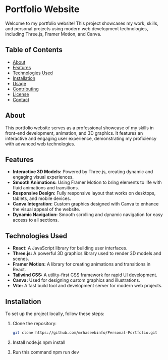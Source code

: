 # Portfolio Website

Welcome to my portfolio website! This project showcases my work, skills, and personal projects using modern web development technologies, including Three.js, Framer Motion, and Canva.

## Table of Contents

- [About](#about)
- [Features](#features)
- [Technologies Used](#technologies-used)
- [Installation](#installation)
- [Usage](#usage)
- [Contributing](#contributing)
- [License](#license)
- [Contact](#contact)

## About

This portfolio website serves as a professional showcase of my skills in front-end development, animation, and 3D graphics. It features an interactive and engaging user experience, demonstrating my proficiency with advanced web technologies.

## Features

- **Interactive 3D Models:** Powered by Three.js, creating dynamic and engaging visual experiences.
- **Smooth Animations:** Using Framer Motion to bring elements to life with fluid animations and transitions.
- **Responsive Design:** Fully responsive layout that works on desktops, tablets, and mobile devices.
- **Canva Integration:** Custom graphics designed with Canva to enhance the visual appeal of the website.
- **Dynamic Navigation:** Smooth scrolling and dynamic navigation for easy access to all sections.

## Technologies Used

- **React:** A JavaScript library for building user interfaces.
- **Three.js:** A powerful 3D graphics library used to render 3D models and scenes.
- **Framer Motion:** A library for creating animations and transitions in React.
- **Tailwind CSS:** A utility-first CSS framework for rapid UI development.
- **Canva:** Used for designing custom graphics and illustrations.
- **Vite:** A fast build tool and development server for modern web projects.

## Installation

To set up the project locally, follow these steps:

1. Clone the repository:

   ```bash
   git clone https://github.com/mrhaseebinfo/Personal-Portfolio.git

2. Install node.js
   npm install

3. Run this command
   npm run dev